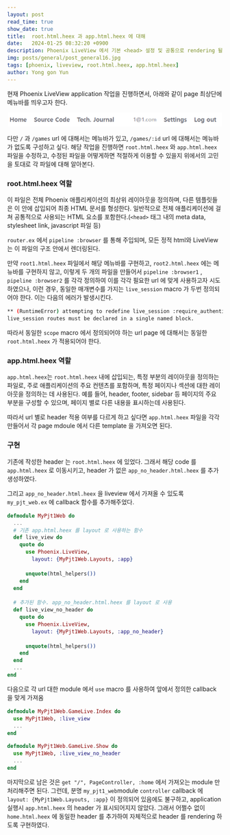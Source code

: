 ```yaml
---
layout: post
read_time: true
show_date: true
title:  root.html.heex 과 app.html.heex 에 대해
date:   2024-01-25 08:32:20 +0900
description: Phoenix LiveView 에서 기본 <head> 설정 및 공통으로 rendering 될 요소를 넣을 수 있는 root.html.heex 과 app.html.heex 에 대해 각각의 용도를 확인하고 이를 수정 사용하는 작업 방법 확인함
img: posts/general/post_general16.jpg
tags: [phoenix, liveview, root.html.heex, app.html.heex]
author: Yong gon Yun
---
```


현재 Phoenix LiveView application 작업을 진행하면서, 아래와 같이 page 최상단에 메뉴바를 띄우고자 한다. 

<center><img src="assets\img\posts\header.png" width="500"></center>

다만 `/` 과 `/games` url 에 대해서는 메뉴바가 있고, `/games/:id` url 에 대해서는 메뉴바가 없도록 구성하고 싶다. 해당 작업을 진행하면 `root.html.heex` 와 `app.html.heex` 파일을 수정하고, 수정된 파일을 어떻게하면 적절하게 이용할 수 있을지 위에서의 고민을 토대로 각 파일에 대해 알아본다. 

### root.html.heex 역할

이 파일은 전체 Phoenix 애플리케이션의 최상위 레이아웃을 정의하며, 다른 템플릿들은 이 안에 삽입되어 최종 HTML 문서를 형성한다. 일반적으로 전체 애플리케이션에 걸쳐 공통적으로 사용되는 HTML 요소를 포함한다.(`<head>` 태그 내의 meta data, stylesheet link, javascript 파일 등)

`router.ex` 에서 `pipeline :browser` 를 통해 주입되며, 모든 정적 html와 LiveView는 이 파일의 구조 안에서 렌더링된다. 

만약 `root1.html.heex` 파일에서 해당 메뉴바를 구현하고, `root2.html.heex` 에는 메뉴바를 구현하지 않고, 이렇게 두 개의 파일을 만들어서 `pipeline :browser1` , `pipeline :browser2` 를 각각 정의하여 이를 각각 필요한 url 에 맞게 사용하고자 시도하였으나, 이런 경우, 동일한 매개변수를 가지는 `live_session` macro 가 두번 정의되어야 한다. 이는 다음의 에러가 발생시킨다. 

```bash
** (RuntimeError) attempting to redefine live_session :require_authenticated_user.
live_session routes must be declared in a single named block.
```

따라서 동일한 `scope` macro 에서 정의되어야 하는 url page 에 대해서는 동일한 `root.html.heex` 가 적용되어야 한다. 

### app.html.heex 역할

`app.html.heex`는 `root.html.heex` 내에 삽입되는, 특정 부분의 레이아웃을 정의하는 파일로, 주로 애플리케이션의 주요 컨텐츠를 포함하며, 특정 페이지나 섹션에 대한 레이아웃을 정의하는 데 사용된다. 예를 들어, header, footer, sidebar 등 페이지의 주요 부분을 구성할 수 있으며, 페이지 별로 다른 내용을 표시하는데 사용된다. 

따라서 url 별로 header 적용 여부를 다르게 하고 싶다면 `app.html.heex` 파일을 각각 만들어서 각 page mdoule 에서 다른 template 을 가져오면 된다. 

### 구현

기존에 작성한 header 는 `root.html.heex` 에 있었다. 그래서 해당 code 를 `app.html.heex` 로 이동시키고, header 가 없은 `app_no_header.html.heex` 를 추가 생성하였다. 

그리고 `app_no_header.html.heex` 을 liveview 에서 가져올 수 있도록 `my_pjt_web.ex` 에 callback 함수를 추가해주었다. 

```elixir
defmodule MyPjt1Web do
  ...
  # 기존 app.html.heex 를 layout 로 사용하는 함수
  def live_view do
    quote do
      use Phoenix.LiveView,
        layout: {MyPjt1Web.Layouts, :app}

      unquote(html_helpers())
    end
  end

  # 추가된 함수. app_no_header.html.heex 를 layout 로 사용
  def live_view_no_header do
    quote do
      use Phoenix.LiveView,
        layout: {MyPjt1Web.Layouts, :app_no_header}

      unquote(html_helpers())
    end
  end
  ...
end
```

다음으로 각 url 대한 module 에서 `use` macro 를 사용하여 앞에서 정의한 callback 을 맞게 가져옴

```elixir
defmodule MyPjt1Web.GameLive.Index do
  use MyPjt1Web, :live_view
  ...
end
```

```elixir
defmodule MyPjt1Web.GameLive.Show do
  use MyPjt1Web, :live_view_no_header
  ...
end
```

마지막으로 남은 것은 `get "/", PageController, :home` 에서 가져오는 module 만 처리해주면 된다. 그런데, 분명 `my_pjt1_web`module `controller` callback 에 `layout: {MyPjt1Web.Layouts, :app}` 이 정의되어 있음에도 불구하고, application 실행시 `app.html.heex` 의 header 가 표시되어지지 않았다. 그래서 어쩔수 없이 `home.html.heex` 에 동일한 header 를 추가하여 
자체적으로 header 를 rendering 하도록 구현하였다. 